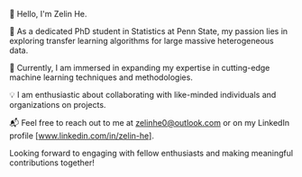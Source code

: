 👋 Hello, I'm Zelin He.

🔬 As a dedicated PhD student in Statistics at Penn State, my passion lies in exploring transfer learning algorithms for large massive heterogeneous data.

🌱 Currently, I am immersed in expanding my expertise in cutting-edge machine learning techniques and methodologies.

💡 I am enthusiastic about collaborating with like-minded individuals and organizations on projects.

📬 Feel free to reach out to me at zelinhe0@outlook.com or on my LinkedIn profile [www.linkedin.com/in/zelin-he].

Looking forward to engaging with fellow enthusiasts and making meaningful contributions together!

<!---
ZLHe0/ZLHe0 is a ✨ special ✨ repository because its `README.md` (this file) appears on your GitHub profile.
You can click the Preview link to take a look at your changes.
--->
